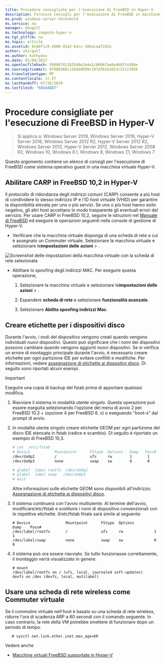 ```yaml
---
title: Procedure consigliate per l'esecuzione di FreeBSD in Hyper-V
description: Fornisce consigli per l'esecuzione di FreeBSD in macchine virtuali
ms.prod: windows-server-threshold
ms.service: na
manager: dongill
ms.technology: compute-hyper-v
ms.tgt_pltfrm: na
ms.topic: article
ms.assetid: 0c66f1c8-2606-43a3-b4cc-166acaaf2d2a
author: shirgall
ms.author: kathydav
ms.date: 01/09/2017
ms.openlocfilehash: 598087411b35dde2e4a1cb606fae6a4602fe588e
ms.sourcegitcommit: 6f968368c12b9dd699c197afb3a3d13c2211f85b
ms.translationtype: MT
ms.contentlocale: it-IT
ms.lasthandoff: 07/26/2019
ms.locfileid: "68544687"
---
```

# <a name="best-practices-for-running-freebsd-on-hyper-v"></a>Procedure consigliate per l'esecuzione di FreeBSD in Hyper-V

>Si applica a: Windows Server 2019, Windows Server 2016, Hyper-V Server 2016, Windows Server 2012 R2, Hyper-V Server 2012 R2, Windows Server 2012, Hyper-V Server 2012, Windows Server 2008 R2, Windows 10, Windows 8.1, Windows 8, Windows 7,1, Windows 7

Questo argomento contiene un elenco di consigli per l'esecuzione di FreeBSD come sistema operativo guest in una macchina virtuale Hyper-V.

## <a name="enable-carp-in-freebsd-102-on-hyper-v"></a>Abilitare CARP in FreeBSD 10,2 in Hyper-V

Il protocollo di ridondanza degli indirizzi comuni (CARP) consente a più host di condividere lo stesso indirizzo IP e l'ID host virtuale (VHID) per garantire la disponibilità elevata per uno o più servizi. Se uno o più host hanno esito negativo, gli altri host accettano in modo trasparente gli eventuali errori del servizio. Per usare CARP in FreeBSD 10,2, seguire le istruzioni nel [Manuale di FreeBSD](https://www.freebsd.org/doc/en/books/handbook/carp.html) ed eseguire le operazioni seguenti nella console di gestione di Hyper-V.

* Verificare che la macchina virtuale disponga di una scheda di rete a cui è assegnato un Commuter virtuale. Selezionare la macchina virtuale e selezionare le**impostazioni delle** **azioni** > .

![Screenshot delle impostazioni della macchina virtuale con la scheda di rete selezionata](media/Hyper-V_Settings_NetworkAdapter.png)

* Abilitare lo spoofing degli indirizzi MAC. Per eseguire questa operazione,

   1. Selezionare la macchina virtuale e selezionare le**impostazioni delle** **azioni** > .

   2. Espandere **scheda di rete** e selezionare **funzionalità avanzate**.

   3. Selezionare **Abilita spoofing indirizzi Mac**.

## <a name="create-labels-for-disk-devices"></a>Creare etichette per i dispositivi disco

Durante l'avvio, i nodi del dispositivo vengono creati quando vengono individuati nuovi dispositivi. Questo può significare che i nomi dei dispositivi possono cambiare quando vengono aggiunti nuovi dispositivi. Se si verifica un errore di montaggio principale durante l'avvio, è necessario creare etichette per ogni partizione IDE per evitare conflitti e modifiche. Per informazioni, vedere [assegnazione di etichette ai dispositivi disco](https://www.freebsd.org/doc/handbook/geom-glabel.html). Di seguito sono riportati alcuni esempi. 

> [!IMPORTANT]
> Eseguire una copia di backup del fstab prima di apportare qualsiasi modifica.

1. Riavviare il sistema in modalità utente singolo. Questa operazione può essere eseguita selezionando l'opzione del menu di avvio 2 per FreeBSD 10.3 + (opzione 4 per FreeBSD 8. x) o eseguendo "boot-s" dal prompt di avvio.

2. In modalità utente singolo creare etichette GEOM per ogni partizione del disco IDE elencata in fstab (radice e scambio). Di seguito è riportato un esempio di FreeBSD 10,3.

   ```bash
   # cat  /etc/fstab
   # Device           Mountpoint      FStype  Options   Dump   Pass#
   /dev/da0p2         /               ufs     rw        1       1
   /dev/da0p3         none            swap    sw        0       0

   # glabel  label rootfs  /dev/da0p2
   # glabel  label swap   /dev/da0p3
   # exit
   ```

   Altre informazioni sulle etichette GEOM sono disponibili all'indirizzo: [Assegnazione di etichette ai dispositivi disco](https://www.freebsd.org/doc/handbook/geom-glabel.html).

3. Il sistema continuerà con l'avvio multiutente. Al termine dell'avvio, modificare/etc/fstab e sostituire i nomi di dispositivo convenzionali con le rispettive etichette. Il/etc/fstab finale sarà simile al seguente:

   ```
   # Device                Mountpoint      FStype  Options         Dump    Pass#
   /dev/label/rootfs       /               ufs     rw              1       1
   /dev/label/swap         none            swap    sw              0       0
   ```

4. Il sistema può ora essere riavviato. Se tutto funzionasse correttamente, il montaggio verrà visualizzato in genere:

   ```
   # mount
   /dev/label/rootfs on / (ufs, local, journaled soft-updates)
   devfs on /dev (devfs, local, mutilabel)
   ```

## <a name="use-a-wireless-network-adapter-as-the-virtual-switch"></a>Usare una scheda di rete wireless come Commuter virtuale

Se il commutire virtuale nell'host è basato su una scheda di rete wireless, ridurre l'ora di scadenza ARP a 60 secondi con il comando seguente. In caso contrario, la rete della VM potrebbe smettere di funzionare dopo un periodo di tempo.


```
   # sysctl net.link.ether.inet.max_age=60
```


Vedere anche

* [Macchine virtuali FreeBSD supportate in Hyper-V](Supported-FreeBSD-virtual-machines-on-Hyper-V.md)
